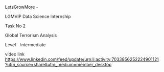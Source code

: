 LetsGrowMore -

LGMVIP Data Science Internship

Task No 2

Global Terrorism Analysis

Level - Intermediate

video link
https://www.linkedin.com/feed/update/urn:li:activity:7033856252224901121?utm_source=share&utm_medium=member_desktop
